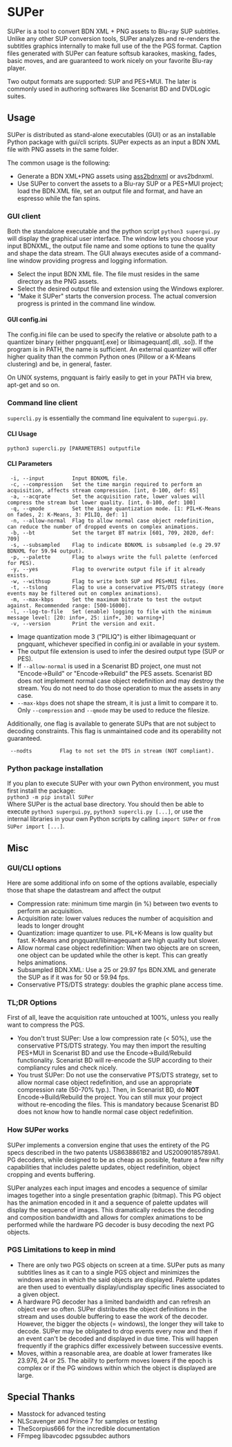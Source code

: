 # SUPer
SUPer is a tool to convert BDN XML + PNG assets to Blu-ray SUP subtitles.
Unlike any other SUP conversion tools, SUPer analyzes and re-renders the subtitles graphics internally to make full use of the the PGS format. Caption files generated with SUPer can feature softsub karaokes, masking, fades, basic moves, and are guaranteed to work nicely on your favorite Blu-ray player.

Two output formats are supported: SUP and PES+MUI. The later is commonly used in authoring softwares like Scenarist BD and DVDLogic suites.

## Usage
SUPer is distributed as stand-alone executables (GUI) or as an installable Python package with gui/cli scripts. SUPer expects as an input a BDN XML file with PNG assets in the same folder.

The common usage is the following:
- Generate a BDN XML+PNG assets using [ass2bdnxml](https://github.com/cubicibo/ass2bdnxml) or avs2bdnxml.
- Use SUPer to convert the assets to a Blu-ray SUP or a PES+MUI project; load the BDN.XML file, set an output file and format, and have an espresso while the fan spins.

### GUI client
Both the standalone executable and the python script `python3 supergui.py` will display the graphical user interface. The window lets you choose your input BDNXML, the output file name and some options to tune the quality and shape the data stream. The GUI always executes aside of a command-line window providing progress and logging information.

- Select the input BDN XML file. The file must resides in the same directory as the PNG assets.
- Select the desired output file and extension using the Windows explorer.
- "Make it SUPer" starts the conversion process. The actual conversion progress is printed in the command line window.

#### GUI config.ini
The config.ini file can be used to specify the relative or absolute path to a quantizer binary (either pngquant[.exe] or libimagequant[.dll, .so]). If the program is in PATH, the name is sufficient. An external quantizer will offer higher quality than the common Python ones (Pillow or a K-Means clustering) and be, in general, faster.

On UNIX systems, pngquant is fairly easily to get in your PATH via brew, apt-get and so on.

### Command line client
`supercli.py` is essentially the command line equivalent to `supergui.py`.

#### CLI Usage
`python3 supercli.py [PARAMETERS] outputfile`

#### CLI Parameters
```
 -i, --input         Input BDNXML file.
 -c, --compression   Set the time margin required to perform an acquisition, affects stream compression. [int, 0-100, def: 65]
 -a, --acqrate       Set the acquisition rate, lower values will compress the stream but lower quality. [int, 0-100, def: 100]
 -q, --qmode         Set the image quantization mode. [1: PIL+K-Means on fades, 2: K-Means, 3: PILIQ, def: 1]
 -n, --allow-normal  Flag to allow normal case object redefinition, can reduce the number of dropped events on complex animations.
 -b, --bt            Set the target BT matrix [601, 709, 2020, def: 709]
 -s, --subsampled    Flag to indicate BDNXML is subsampled (e.g 29.97 BDNXML for 59.94 output).
 -p, --palette       Flag to always write the full palette (enforced for PES).
 -y, --yes           Flag to overwrite output file if it already exists.
 -w, --withsup       Flag to write both SUP and PES+MUI files.
 -t, --tslong        Flag to use a conservative PTS/DTS strategy (more events may be filtered out on complex animations).
 -m, --max-kbps      Set the maximum bitrate to test the output against. Recommended range: [500-16000].
 -l, --log-to-file   Set (enable) logging to file with the minimum message level: [20: info+, 25: iinf+, 30: warning+]
 -v, --version       Print the version and exit.
```
- Image quantization mode 3 ("PILIQ") is either libimagequant or pngquant, whichever specified in config.ini or available in your system.
- The output file extension is used to infer the desired output type (SUP or PES).
- If `--allow-normal`  is used in a Scenarist BD project, one must not "Encode->Build" or "Encode->Rebuild" the PES assets. Scenarist BD does not implement normal case object redefinition and may destroy the stream. You do not need to do those operation to mux the assets in any case.
- `--max-kbps` does not shape the stream, it is just a limit to compare it to. Only `--compression` and `--qmode` may be used to reduce the filesize.

Additionally, one flag is available to generate SUPs that are not subject to decoding constraints. This flag is unmaintained code and its operability not guaranteed.
```
 --nodts         Flag to not set the DTS in stream (NOT compliant).
```

### Python package installation
If you plan to execute SUPer with your own Python environment, you must first install the package:<br/>
`python3 -m pip install SUPer`<br/>
Where SUPer is the actual base directory. You should then be able to execute `python3 supergui.py`, `python3 supercli.py [...]`, or use the internal libraries in your own Python scripts by calling `import SUPer` or `from SUPer import [...]`.

## Misc
### GUI/CLI options
Here are some additional info on some of the options available, especially those that shape the datastream and affect the output
- Compression rate: minimum time margin (in %) between two events to perform an acquisition.
- Acquisition rate: lower values reduces the number of acquisition and leads to longer drought
- Quantization: image quantizer to use. PIL+K-Means is low quality but fast. K-Means and pngquant/libimagequant are high quality but slower.
- Allow normal case object redefinition: When two objects are on screen, one object can be updated while the other is kept. This can greatly helps animations.
- Subsampled BDN.XML: Use a 25 or 29.97 fps BDN.XML and generate the SUP as if it was for 50 or 59.94 fps.
- Conservative PTS/DTS strategy: doubles the graphic plane access time.

### TL;DR Options
First of all, leave the acquisition rate untouched at 100%, unless you really want to compress the PGS.

- You don't trust SUPer: Use a low compression rate (< 50%), use the conservative PTS/DTS strategy.
You may then import the resulting PES+MUI in Scenarist BD and use the Encode->Build/Rebuild functionality. Scenarist BD will re-encode the SUP according to their compliancy rules and check nicely.
- You trust SUPer: Do not use the conservative PTS/DTS strategy, set to allow normal case object redefinition, and use an appropriate compression rate (50-70% typ.). Then, in Scenarist BD, do <b>NOT</b> Encode->Build/Rebuild the project. You can still mux your project without re-encoding the files. This is mandatory because Scenarist BD does not know how to handle normal case object redefinition.

### How SUPer works
SUPer implements a conversion engine that uses the entirety of the PG specs described in the two patents US8638861B2 and US20090185789A1. PG decoders, while designed to be as cheap as possible, feature a few nifty capabilities that includes palette updates, object redefinition, object cropping and events buffering.

SUPer analyzes each input images and encodes a sequence of similar images together into a single presentation graphic (bitmap). This PG object has the animation encoded in it and a sequence of palette updates will display the sequence of images. This dramatically reduces the decoding and composition bandwidth and allows for complex animations to be performed while the hardware PG decoder is busy decoding the next PG objects.

### PGS Limitations to keep in mind
- There are only two PGS objects on screen at a time. SUPer puts as many subtitles lines as it can to a single PGS object and minimizes the windows areas in which the said objects are displayed. Palette updates are then used to eventually display/undisplay specific lines associated to a given object.
- A hardware PG decoder has a limited bandwidth and can refresh an object ever so often. SUPer distributes the object definitions in the stream and uses double buffering to ease the work of the decoder. However, the bigger the objects (= windows), the longer they will take to decode. SUPer may be obligated to drop events every now and then if an event can't be decoded and displayed in due time. This will happen frequently if the graphics differ excessively between successive events.
- Moves, within a reasonable area, are doable at lower framerates like 23.976, 24 or 25. The ability to perform moves lowers if the epoch is complex or if the PG windows within which the object is displayed are large.

## Special Thanks
- Masstock for advanced testing
- NLScavenger and Prince 7 for samples or testing
- TheScorpius666 for the incredible documentation
- FFmpeg libavcodec pgssubdec authors